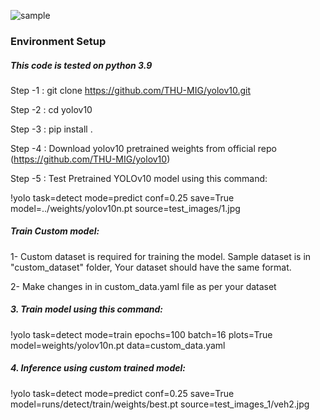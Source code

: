 ![sample](https://github.com/AarohiSingla/YOLOv10-Custom-Object-Detection/assets/60029146/d7c1b150-951d-4cab-abff-0e17208da8d6)

### Environment Setup
##### This code is tested on python 3.9

Step -1 :  git clone https://github.com/THU-MIG/yolov10.git

Step -2 :  cd yolov10

Step -3 :  pip install .     

Step -4 : Download yolov10 pretrained weights from official repo (https://github.com/THU-MIG/yolov10)

Step -5 : Test Pretrained YOLOv10 model using this command: 

!yolo task=detect mode=predict conf=0.25 save=True model=../weights/yolov10n.pt source=test_images/1.jpg


##### Train Custom model:

1- Custom dataset is required for training the model. Sample dataset is in "custom_dataset" folder, Your dataset should have the same format.

2- Make changes in in custom_data.yaml file as per your dataset

##### 3.  Train model using this command:

!yolo task=detect mode=train epochs=100 batch=16 plots=True model=weights/yolov10n.pt data=custom_data.yaml

##### 4. Inference using custom trained model:

!yolo task=detect mode=predict conf=0.25 save=True model=runs/detect/train/weights/best.pt source=test_images_1/veh2.jpg
